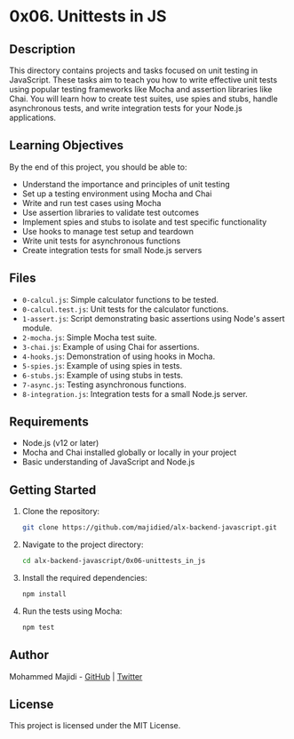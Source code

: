 # 0x06. Unittests in JS

## Description

This directory contains projects and tasks focused on unit testing in JavaScript. These tasks aim to teach you how to write effective unit tests using popular testing frameworks like Mocha and assertion libraries like Chai. You will learn how to create test suites, use spies and stubs, handle asynchronous tests, and write integration tests for your Node.js applications.

## Learning Objectives

By the end of this project, you should be able to:

- Understand the importance and principles of unit testing
- Set up a testing environment using Mocha and Chai
- Write and run test cases using Mocha
- Use assertion libraries to validate test outcomes
- Implement spies and stubs to isolate and test specific functionality
- Use hooks to manage test setup and teardown
- Write unit tests for asynchronous functions
- Create integration tests for small Node.js servers

## Files

- `0-calcul.js`: Simple calculator functions to be tested.
- `0-calcul.test.js`: Unit tests for the calculator functions.
- `1-assert.js`: Script demonstrating basic assertions using Node's assert module.
- `2-mocha.js`: Simple Mocha test suite.
- `3-chai.js`: Example of using Chai for assertions.
- `4-hooks.js`: Demonstration of using hooks in Mocha.
- `5-spies.js`: Example of using spies in tests.
- `6-stubs.js`: Example of using stubs in tests.
- `7-async.js`: Testing asynchronous functions.
- `8-integration.js`: Integration tests for a small Node.js server.

## Requirements

- Node.js (v12 or later)
- Mocha and Chai installed globally or locally in your project
- Basic understanding of JavaScript and Node.js

## Getting Started

1. Clone the repository:

   ```sh
   git clone https://github.com/majidied/alx-backend-javascript.git
   ```

2. Navigate to the project directory:

   ```sh
   cd alx-backend-javascript/0x06-unittests_in_js
   ```

3. Install the required dependencies:

   ```sh
   npm install
   ```

4. Run the tests using Mocha:

   ```sh
   npm test
   ```

## Author

Mohammed Majidi - [GitHub](https://github.com/majidied) | [Twitter](https://twitter.com/majidied)

## License

This project is licensed under the MIT License.
